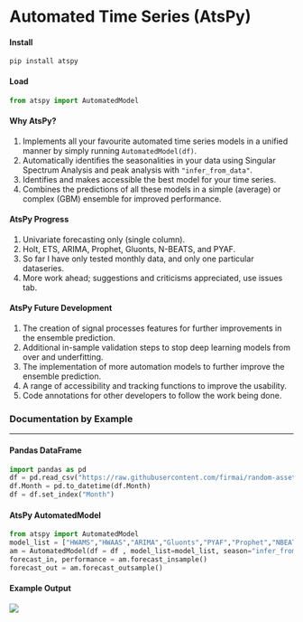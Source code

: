 # Automated Time Series (AtsPy)

#### Install
```
pip install atspy
```

#### Load
```python
from atspy import AutomatedModel
```

#### Why AtsPy?

1. Implements all your favourite automated time series models in a unified manner by simply running ```AutomatedModel(df)```.
1. Automatically identifies the seasonalities in your data using Singular Spectrum Analysis and peak analysis with ```"infer_from_data"```.
1. Identifies and makes accessible the best model for your time series. 
1. Combines the predictions of all these models in a simple (average) or complex (GBM) ensemble for improved performance.

#### AtsPy Progress 

1. Univariate forecasting only (single column). 
1. Holt, ETS, ARIMA, Prophet, Gluonts, N-BEATS, and PYAF.
1. So far I have only tested monthly data, and only one particular dataseries. 
1. More work ahead; suggestions and criticisms appreciated, use issues tab.

#### AtsPy Future Development

1. The creation of signal processes features for further improvements in the ensemble prediction.
1. Additional in-sample validation steps to stop deep learning models from over and underfitting. 
1. The implementation of more automation models to further improve the ensemble prediction. 
1. A range of accessibility and tracking functions to improve the usability. 
1. Code annotations for other developers to follow the work being done. 

### Documentation by Example

----------

#### Pandas DataFrame
```python
import pandas as pd
df = pd.read_csv("https://raw.githubusercontent.com/firmai/random-assets-two/master/ts/monthly-beer-australia.csv")
df.Month = pd.to_datetime(df.Month)
df = df.set_index("Month")
```

#### AtsPy AutomatedModel
```python
from atspy import AutomatedModel
model_list = ["HWAMS","HWAAS","ARIMA","Gluonts","PYAF","Prophet","NBEATS"]
am = AutomatedModel(df = df , model_list=model_list, season="infer_from_data",forecast_len=20 )
forecast_in, performance = am.forecast_insample()
forecast_out = am.forecast_outsample()
```
#### Example Output
![](https://github.com/firmai/atspy/blob/master/atspy_files/Screen%20Shot%202020-01-31%20at%207.51.07%20PM.png)


